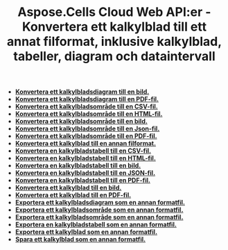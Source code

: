 ﻿---
title: "Aspose.Cells Cloud Web API:er - Konvertera ett kalkylblad till ett annat filformat, inklusive kalkylblad, tabeller, diagram och dataintervall"
second_title: Documen
ArticleTitle: Convert spreadsheets, worksheets, tables, and ranges to other format files
linktitle: Konvertering
type: docs
url: /sv/conversion/
keywords: Aspose.Cells Cloud Web APIs, Spreadsheet conversion, worksheet conversion, table conversion, range conversion,Excel Cloud APIs, RES
description: Detaljerad guide om hur du konverterar kalkylblad, arbetsblad, tabeller och intervall till olika format, inklusive PDF, bild, HTML, CSV, JSON och Markdown.
weight: 20
kwords: "Aspose.Cells Moln-API:er, kalkylbladskonvertering, kalkylbladskonvertering, tabellkonvertering, intervallkonvertering, Excel Moln-API:er, RES"
---
- **[Konvertera ett kalkylbladsdiagram till en bild.](https://docs.aspose.cloud/cells/convert-chart-to-image/)**
- **[Konvertera ett kalkylbladsdiagram till en PDF-fil.](https://docs.aspose.cloud/cells/convert-chart-to-pdf/)**
- **[Konvertera ett kalkylbladsområde till en CSV-fil.](https://docs.aspose.cloud/cells/convert-range-to-csv/)**
- **[Konvertera ett kalkylbladsområde till en HTML-fil.](https://docs.aspose.cloud/cells/convert-range-to-html/)**
- **[Konvertera ett kalkylbladsområde till en bild.](https://docs.aspose.cloud/cells/convert-range-to-image/)**
- **[Konvertera ett kalkylbladsområde till en Json-fil.](https://docs.aspose.cloud/cells/convert-range-to-json/)**
- **[Konvertera ett kalkylbladsområde till en PDF-fil.](https://docs.aspose.cloud/cells/convert-range-to-pdf/)**
- **[Konvertera ett kalkylblad till en annan filformat.](https://docs.aspose.cloud/cells/convert-spreadsheet/)**
- **[Konvertera en kalkylbladstabell till en CSV-fil.](https://docs.aspose.cloud/cells/convert-table-to-csv/)**
- **[Konvertera en kalkylbladstabell till en HTML-fil.](https://docs.aspose.cloud/cells/convert-table-to-html/)**
- **[Konvertera en kalkylbladstabell till en bild.](https://docs.aspose.cloud/cells/convert-table-to-image/)**
- **[Konvertera en kalkylbladstabell till en JSON-fil.](https://docs.aspose.cloud/cells/convert-table-to-json/)**
- **[Konvertera en kalkylbladstabell till en PDF-fil.](https://docs.aspose.cloud/cells/convert-table-to-pdf/)**
- **[Konvertera ett kalkylblad till en bild.](https://docs.aspose.cloud/cells/convert-worksheet-to-image/)**
- **[Konvertera ett kalkylblad till en PDF-fil.](https://docs.aspose.cloud/cells/convert-worksheet-to-pdf/)**
- **[Exportera ett kalkylbladsdiagram som en annan formatfil.](https://docs.aspose.cloud/cells/export-chart-as-format/)**
- **[Exportera ett kalkylbladsområde som en annan formatfil.](https://docs.aspose.cloud/cells/export-range-as-format/)**
- **[Exportera ett kalkylbladsområde som en annan formatfil.](https://docs.aspose.cloud/cells/export-spreadsheet-as-format/)**
- **[Exportera en kalkylbladstabell som en annan formatfil.](https://docs.aspose.cloud/cells/export-table-as-format/)**
- **[Exportera ett kalkylblad som en annan formatfil.](https://docs.aspose.cloud/cells/export-worksheet-as-format/)**
- **[Spara ett kalkylblad som en annan formatfil.](https://docs.aspose.cloud/cells/save-spreadsheet-as/)**
